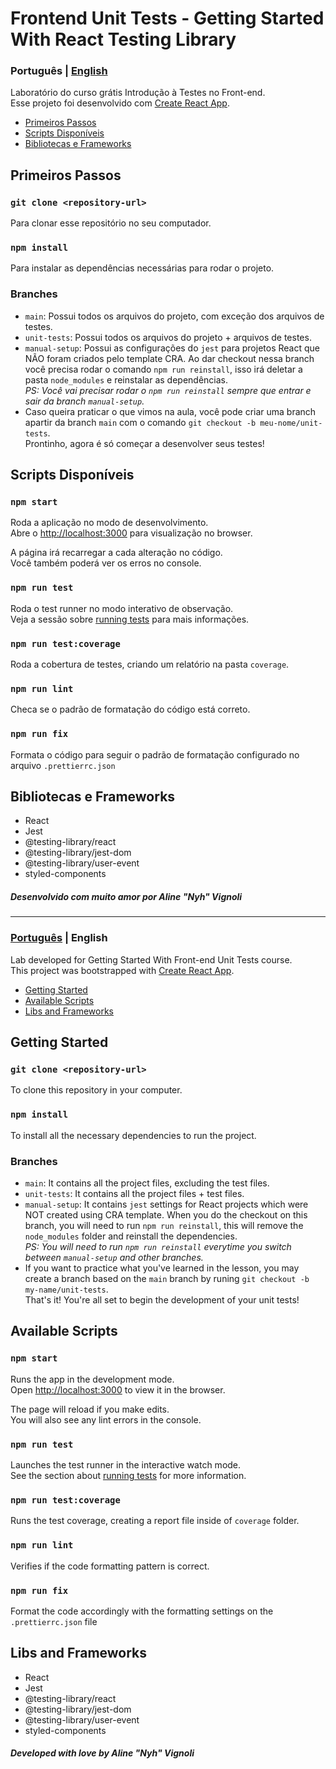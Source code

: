 <a name="languages"></a>

# Frontend Unit Tests - Getting Started With React Testing Library

<a id="pt-readme"></a>

### Português | [English](#en-readme)

Laboratório do curso grátis Introdução à Testes no Front-end.</br>
Esse projeto foi desenvolvido com [Create React App](https://github.com/facebook/create-react-app).

<a name="pt-menu"></a>

- [Primeiros Passos](#primeiros-passos)
- [Scripts Disponíveis](#pt-scripts)
- [Bibliotecas e Frameworks](#bibliotecas)

<a id="primeiros-passos"></a>

## Primeiros Passos

### `git clone <repository-url>`

Para clonar esse repositório no seu computador.

### `npm install`

Para instalar as dependências necessárias para rodar o projeto.

### Branches

- `main`: Possui todos os arquivos do projeto, com exceção dos arquivos de testes.
- `unit-tests`: Possui todos os arquivos do projeto + arquivos de testes.
- `manual-setup`: Possui as configurações do `jest` para projetos React que NÃO foram criados pelo template CRA. Ao dar checkout nessa branch você precisa rodar o comando `npm run reinstall`, isso irá deletar a pasta `node_modules` e reinstalar as dependências.\
  _PS: Você vai precisar rodar o `npm run reinstall` sempre que entrar e sair da branch `manual-setup`._
- Caso queira praticar o que vimos na aula, você pode criar uma branch apartir da branch `main` com o comando `git checkout -b meu-nome/unit-tests`.</br>
  Prontinho, agora é só começar a desenvolver seus testes!

<a id="pt-scripts"></a>

## Scripts Disponíveis

### `npm start`

Roda a aplicação no modo de desenvolvimento.\
Abre o [http://localhost:3000](http://localhost:3000) para visualização no browser.

A página irá recarregar a cada alteração no código.\
Você também poderá ver os erros no console.

### `npm run test`

Roda o test runner no modo interativo de observação.\
Veja a sessão sobre [running tests](https://facebook.github.io/create-react-app/docs/running-tests) para mais informações.

### `npm run test:coverage`

Roda a cobertura de testes, criando um relatório na pasta `coverage`.

### `npm run lint`

Checa se o padrão de formatação do código está correto.

### `npm run fix`

Formata o código para seguir o padrão de formatação configurado no arquivo `.prettierrc.json`

<a id="bibliotecas"></a>

## Bibliotecas e Frameworks

- React
- Jest
- @testing-library/react
- @testing-library/jest-dom
- @testing-library/user-event
- styled-components

<h5>Desenvolvido com muito amor por Aline "Nyh" Vignoli</h5>

---

<a id="en-readme"></a>

### [Português](#pt-readme) | English

Lab developed for Getting Started With Front-end Unit Tests course.</br>
This project was bootstrapped with [Create React App](https://github.com/facebook/create-react-app).

<a name="menu"></a>

- [Getting Started](#getting-started)
- [Available Scripts](#scripts)
- [Libs and Frameworks](#libs)

<a id="getting-started"></a>

## Getting Started

### `git clone <repository-url>`

To clone this repository in your computer.

### `npm install`

To install all the necessary dependencies to run the project.

### Branches

- `main`: It contains all the project files, excluding the test files.
- `unit-tests`: It contains all the project files + test files.
- `manual-setup`: It contains `jest` settings for React projects which were NOT created using CRA template. When you do the checkout on this branch, you will need to run `npm run reinstall`, this will remove the `node_modules` folder and reinstall the dependencies.\
  _PS: You will need to run `npm run reinstall` everytime you switch between `manual-setup` and other branches._
- If you want to practice what you've learned in the lesson, you may create a branch based on the `main` branch by runing `git checkout -b my-name/unit-tests`.</br>
  That's it! You're all set to begin the development of your unit tests!

<a id="scripts"></a>

## Available Scripts

### `npm start`

Runs the app in the development mode.\
Open [http://localhost:3000](http://localhost:3000) to view it in the browser.

The page will reload if you make edits.\
You will also see any lint errors in the console.

### `npm run test`

Launches the test runner in the interactive watch mode.\
See the section about [running tests](https://facebook.github.io/create-react-app/docs/running-tests) for more information.

### `npm run test:coverage`

Runs the test coverage, creating a report file inside of `coverage` folder.

### `npm run lint`

Verifies if the code formatting pattern is correct.

### `npm run fix`

Format the code accordingly with the formatting settings on the `.prettierrc.json` file

<a id="libs"></a>

## Libs and Frameworks

- React
- Jest
- @testing-library/react
- @testing-library/jest-dom
- @testing-library/user-event
- styled-components

<h5>Developed with love by Aline "Nyh" Vignoli</h5>
